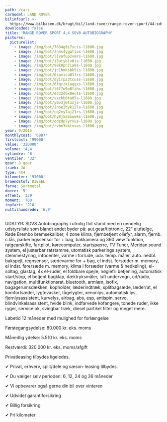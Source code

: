 ```yaml
---
path: /cars
carmodel: LAND ROVER
bilinfourl: >-
  https://www.bilbasen.dk/brugt/bil/land-rover/range-rover-sport/44-sdv8-autobiography-aut-5d/4220710
downloaded: false
title: 'RANGE ROVER SPORT 4,4 SDV8 AUTOBIOGRAPHY'
pictures:
  picturelist:
    - image: /img/bot/7634g8i7scis-l1600.jpg
    - image: /img/bot/3n4s4ygatios-l1600.jpg
    - image: /img/bot/l1vafupzvmrs-l1600.jpg
    - image: /img/bot/i3utyb1v0is-l1600.jpg
    - image: /img/bot/98k0pn7ia9s-l1600.jpg
    - image: /img/bot/jc1hmksbk5is-l1600.jpg
    - image: /img/bot/6savicu01frs-l1600.jpg
    - image: /img/bot/dyirp23tcuss-l1600.jpg
    - image: /img/bot/6fqrzk1uqgxs-l1600.jpg
    - image: /img/bot/t6f7w9o8fzhs-l1600.jpg
    - image: /img/bot/e332dbx0euts-l1600.jpg
    - image: /img/bot/vxcbb6tu05s-l1600.jpg
    - image: /img/bot/y0v3j0t1zjs-l1600.jpg
    - image: /img/bot/inoe2hyk12ls-l1600.jpg
    - image: /img/bot/cq2my7aj21rs-l1600.jpg
    - image: /img/bot/hy8j5a5swwks-l1600.jpg
    - image: /img/bot/qdzdp7yrxus-l1600.jpg
    - image: /img/bot/rvbm3kktxvos-l1600.jpg
year: 9/2015
monthlycost: '6887'
firstcost: '99000'
value: '320000'
volume: '4,4'
cylindre: '8'
ventiler: '32'
gear: 8 gear
traek: JA
type: 4X4
kilometer: '91000'
braendstof: DIESEL
farve: Sortmetal
doere: '5'
effekt: '339'
moment: '700'
topfart: '210'
nultilhundrede: '6,9'
---
```

UDSTYR: SDV8 Autobiography i utrolig flot stand med en uendelig udstyrsliste som blandt andet byder på: aut.gear/tiptronic, 22" alufælge, Røde Brembo bremsekaliber, 4 zone klima, fjernbetjent oliefyr, alarm, fjernb. c.lås, parkeringssensor for + bag, bakkamera og 360 view funktion, ratgearskifte, fartpilot, kørecomputer, startspærre, TV Tuner, Meridan sound system, el justerbar ratstamme, utomatisk parkerings system, stemmestyring, infocenter, varme i forrude, udv. temp. måler, auto. nedbl. bakspejl, regnsensor, sædevarme for + bag, el indst. forsæder m. memory, el indst. førersæde m. memory, klima i forsæder (varme & nedkøling), el-soltag, glastag, 4x el-ruder, el foldbare spejle, nøglefri betjening, automatisk start/stop, el betjent bagklap, dæktryksmåler, luft undervogn, cd/radio, navigation, multifunktionsrat, bluetooth, armlæn, isofix, bagagerumsdækken, kopholder, læderindtræk, splitbagsæde, læderrat, el komfortsæder, lygtevasker, tågelygter, xenonlys, automatisk lys, fjernlysassistent, kurvelys, airbag, abs, esp, antispin, servo, blindvinkelsassistent, hvide blink, indfarvede kofangere, tonede ruder, ikke ryger, service ok, svingbar træk, diesel partikel filter og meget mere. 

Løbetid 12 måneder med mulighed for forlængelse 

Førstegangsydelse: 80.000 kr. eks. moms 

Månedlig ydelse: 5.510 kr. eks. moms

Restværdi: 320.000 kr. eks. moms/afgift

Privatleasing tilbydes ligeledes.

✔ Privat, erhverv, split/dele og sæson-leasing tilbydes. 

✔ Du vælger selv perioden: 6, 12, 24 og 36 måneder

✔ Vi opbevarer også gerne din bil over vinteren 

✔ Udvidet garantiforsikring   

✔ Billig forsikring 

✔ Fri kilometer

